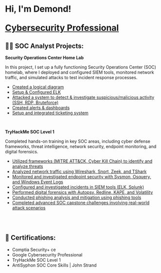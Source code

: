 <h1>Hi, I'm Demond!

  
<a href="https://www.linkedin.com/in/demond-mack-47b7632a9/">Cybersecurity Professional</a>

<h2>👨‍💻 SOC Analyst Projects:</h2>

<b>Security Operations Center Home Lab</b>

In this project, I set up a fully functioning Security Operations Center (SOC) homelab, where I deployed and configured SIEM tools, monitored network traffic, and simulated attacks to test incident response processes.
  - [Created a logical diagram](https://github.com/DemondMack/SecurityOperationsCenterHomeLab)
  - [Setup & Configured ELK](https://github.com/DemondMack/SecurityOperationsCenterHomeLab)
  - [Attacked a system to detect & investigate suspicious/malicious activity (SSH, RDP, Bruteforce)](https://github.com/DemondMack/SecurityOperationsCenterHomeLab)
  - [Created alerts & dashboards](https://github.com/DemondMack/SecurityOperationsCenterHomeLab)
  - [Setup and integrated ticketing system](https://github.com/DemondMack/SecurityOperationsCenterHomeLab)
<br/>


<b>TryHackMe SOC Level 1</b>

Completed hands-on training in key SOC areas, including cyber defense frameworks, threat intelligence, network security, endpoint monitoring, and digital forensics.
  - [Utilized frameworks (MITRE ATT&CK, Cyber Kill Chain) to identify and analyze threats](https://github.com/DemondMack/TryHackMe-SOC-Level-1)
  - [Analyzed network traffic using Wireshark, Snort, Zeek, and TShark](https://github.com/DemondMack/TryHackMe-SOC-Level-1)
  - [Monitored and investigated endpoint security with Sysmon, Osquery, and Windows Event Logs](https://github.com/DemondMack/TryHackMe-SOC-Level-1)
  - [Configured and investigated incidents in SIEM tools (ELK, Splunk)](https://github.com/DemondMack/TryHackMe-SOC-Level-1)
  - [Performed digital forensics with Autopsy, Redline, KAPE, and Volatility](https://github.com/DemondMack/TryHackMe-SOC-Level-1)
  - [Conducted phishing analysis and mitigation using phishing tools](https://github.com/DemondMack/TryHackMe-SOC-Level-1)
  - [Completed advanced SOC capstone challenges involving real-world attack scenarios](https://github.com/DemondMack/TryHackMe-SOC-Level-1)
<br />
<br />
    
 
  


<h2>📜 Certifications:</h2>

- Comptia Security+ ce
- Google Cybersecurity Professional
- TryHackMe SOC Level 1
- AntiSyphon SOC Core Skills | John Strand

[twitter]: https://twitter.com/joshmadakor
[youtube]: https://www.youtube.com/c/joshmadakor
[instagram]: https://www.instagram.com/joshmadakor/
[linkedin]: https://linkedin.com/in/joshmadakor
